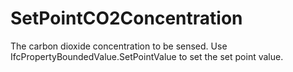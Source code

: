 SetPointCO2Concentration
========================

The carbon dioxide concentration to be sensed. Use IfcPropertyBoundedValue.SetPointValue to set the set point value.
